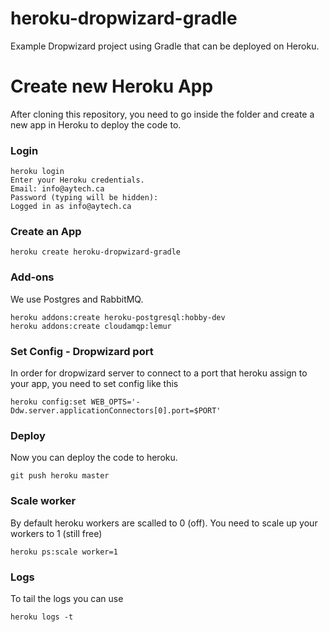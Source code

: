 # heroku-dropwizard-gradle
Example Dropwizard project using Gradle that can be deployed on Heroku. 

# Create new Heroku App
After cloning this repository, you need to go inside the folder and create a new app in Heroku to deploy the code to. 

### Login
```
heroku login
Enter your Heroku credentials.
Email: info@aytech.ca
Password (typing will be hidden): 
Logged in as info@aytech.ca
```

### Create an App
```
heroku create heroku-dropwizard-gradle
```

### Add-ons
We use Postgres and RabbitMQ.

```
heroku addons:create heroku-postgresql:hobby-dev
heroku addons:create cloudamqp:lemur
```
### Set Config - Dropwizard port
In order for dropwizard server to connect to a port that heroku assign to your app, you need to set config like this

```
heroku config:set WEB_OPTS='-Ddw.server.applicationConnectors[0].port=$PORT'
```

### Deploy 
Now you can deploy the code to heroku.
```
git push heroku master
```

### Scale worker
By default heroku workers are scalled to 0 (off). You need to scale up your workers to 1 (still free)
```
heroku ps:scale worker=1
```

### Logs
To tail the logs you can use

```
heroku logs -t
```

